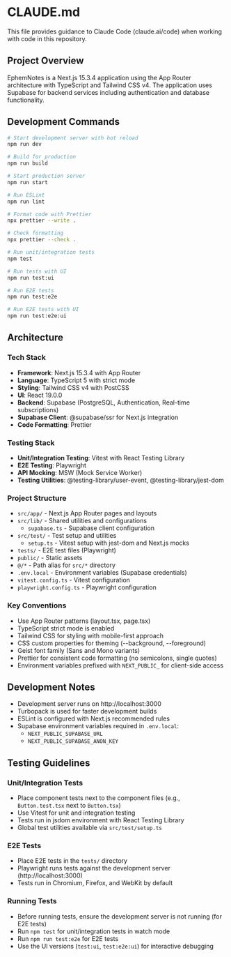 # CLAUDE.md

This file provides guidance to Claude Code (claude.ai/code) when working with code in this repository.

## Project Overview

EphemNotes is a Next.js 15.3.4 application using the App Router architecture with TypeScript and Tailwind CSS v4. The application uses Supabase for backend services including authentication and database functionality.

## Development Commands

```bash
# Start development server with hot reload
npm run dev

# Build for production
npm run build

# Start production server
npm run start

# Run ESLint
npm run lint

# Format code with Prettier
npx prettier --write .

# Check formatting
npx prettier --check .

# Run unit/integration tests
npm test

# Run tests with UI
npm run test:ui

# Run E2E tests
npm run test:e2e

# Run E2E tests with UI
npm run test:e2e:ui
```

## Architecture

### Tech Stack

- **Framework**: Next.js 15.3.4 with App Router
- **Language**: TypeScript 5 with strict mode
- **Styling**: Tailwind CSS v4 with PostCSS
- **UI**: React 19.0.0
- **Backend**: Supabase (PostgreSQL, Authentication, Real-time subscriptions)
- **Supabase Client**: @supabase/ssr for Next.js integration
- **Code Formatting**: Prettier

### Testing Stack

- **Unit/Integration Testing**: Vitest with React Testing Library
- **E2E Testing**: Playwright
- **API Mocking**: MSW (Mock Service Worker)
- **Testing Utilities**: @testing-library/user-event, @testing-library/jest-dom

### Project Structure

- `src/app/` - Next.js App Router pages and layouts
- `src/lib/` - Shared utilities and configurations
  - `supabase.ts` - Supabase client configuration
- `src/test/` - Test setup and utilities
  - `setup.ts` - Vitest setup with jest-dom and Next.js mocks
- `tests/` - E2E test files (Playwright)
- `public/` - Static assets
- `@/*` - Path alias for `src/*` directory
- `.env.local` - Environment variables (Supabase credentials)
- `vitest.config.ts` - Vitest configuration
- `playwright.config.ts` - Playwright configuration

### Key Conventions

- Use App Router patterns (layout.tsx, page.tsx)
- TypeScript strict mode is enabled
- Tailwind CSS for styling with mobile-first approach
- CSS custom properties for theming (--background, --foreground)
- Geist font family (Sans and Mono variants)
- Prettier for consistent code formatting (no semicolons, single quotes)
- Environment variables prefixed with `NEXT_PUBLIC_` for client-side access

## Development Notes

- Development server runs on http://localhost:3000
- Turbopack is used for faster development builds
- ESLint is configured with Next.js recommended rules
- Supabase environment variables required in `.env.local`:
  - `NEXT_PUBLIC_SUPABASE_URL`
  - `NEXT_PUBLIC_SUPABASE_ANON_KEY`

## Testing Guidelines

### Unit/Integration Tests

- Place component tests next to the component files (e.g., `Button.test.tsx` next to `Button.tsx`)
- Use Vitest for unit and integration testing
- Tests run in jsdom environment with React Testing Library
- Global test utilities available via `src/test/setup.ts`

### E2E Tests

- Place E2E tests in the `tests/` directory
- Playwright runs tests against the development server (http://localhost:3000)
- Tests run in Chromium, Firefox, and WebKit by default

### Running Tests

- Before running tests, ensure the development server is not running (for E2E tests)
- Run `npm test` for unit/integration tests in watch mode
- Run `npm run test:e2e` for E2E tests
- Use the UI versions (`test:ui`, `test:e2e:ui`) for interactive debugging

